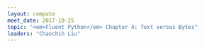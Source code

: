 ```yaml
---
layout: compute
meet_date: 2017-10-25
topic: "<em>Fluent Python</em> Chapter 4: Text versus Bytes"
leaders: "Chaochih Liu"
---
```


